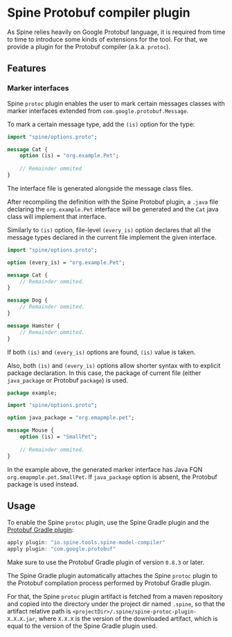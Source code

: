 # Spine Protobuf compiler plugin

As Spine relies heavily on Google Protobuf language, it is required from time to time to introduce 
some kinds of extensions for the tool. For that, we provide a plugin for the Protobuf compiler 
(a.k.a. `protoc`).

## Features

### Marker interfaces

Spine `protoc` plugin enables the user to mark certain messages classes with marker interfaces 
extended from `com.google.protobuf.Message`.

To mark a certain message type, add the `(is)` option for the type:

```proto
import "spine/options.proto";

message Cat {
    option (is) = "org.example.Pet";
    
    // Remainder ommited
}
``` 

The interface file is generated alongside the message class files.

After recompiling the definition with the Spine Protobuf plugin, a `.java` file declaring the 
`org.example.Pet` interface will be generated and the `Cat` java class will implement that 
interface.

Similarly to `(is)` option, file-level `(every_is)` option declares that all the message types 
declared in the current file implement the given interface.

```proto
import "spine/options.proto";

option (every_is) = "org.example.Pet";

message Cat {
    // Remainder ommited.
}

message Dog {
    // Remainder ommited.
}

message Hamster {
    // Remainder ommited.
}
```

If both `(is)` and `(every_is)` options are found, `(is)` value is taken.

Also, both `(is)` and `(every_is)` options allow shorter syntax with to explicit package 
declaration. In this case, the package of current file (either `java_package` or Protobuf `package`)
is used.
```proto
package example;

import "spine/options.proto";

option java_package = "org.emapmple.pet";

message Mouse {
    option (is) = "SmallPet";
    
    // Remainder ommited.
}
```

In the example above, the generated marker interface has Java FQN `org.emapmple.pet.SmallPet`. If 
`java_package` option is absent, the Protobuf package is used instead.

## Usage

To enable the Spine `protoc` plugin, use the Spine Gradle plugin and 
the [Protobuf Gradle plugin](https://github.com/google/protobuf-gradle-plugin):
```groovy
apply plugin: "io.spine.tools.spine-model-compiler"
apply plugin: "com.google.protobuf"
```

Make sure to use the Protobuf Gradle plugin of version `0.8.3` or later.

The Spine Gradle plugin automatically attaches the Spine `protoc` plugin to the Protobuf compilation
process performed by Protobuf Gradle plugin.

For that, the Spine `protoc` plugin artifact is fetched from a maven repository and copied into 
the directory under the project dir named `.spine`, so that the artifact relative path is 
`<projectDir>/.spine/spine-protoc-plugin-X.X.X.jar`, where `X.X.X` is the version of the downloaded 
artifact, which is equal to the version of the Spine Gradle plugin used.
